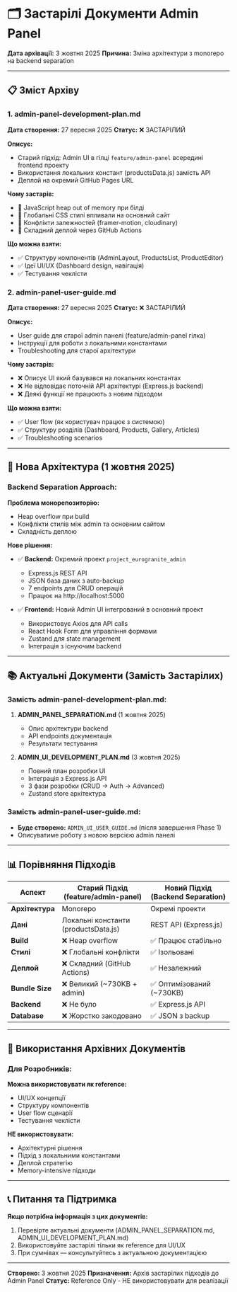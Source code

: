 # 🗂️ Застарілі Документи Admin Panel

**Дата архівації:** 3 жовтня 2025
**Причина:** Зміна архітектури з monorepo на backend separation

---

## 📋 Зміст Архіву

### 1. admin-panel-development-plan.md
**Дата створення:** 27 вересня 2025
**Статус:** ❌ ЗАСТАРІЛИЙ

**Описує:**
- Старий підхід: Admin UI в гілці `feature/admin-panel` всередині frontend проекту
- Використання локальних констант (productsData.js) замість API
- Деплой на окремий GitHub Pages URL

**Чому застарів:**
- 🔴 JavaScript heap out of memory при білді
- 🔴 Глобальні CSS стилі впливали на основний сайт
- 🔴 Конфлікти залежностей (framer-motion, cloudinary)
- 🔴 Складний деплой через GitHub Actions

**Що можна взяти:**
- ✅ Структуру компонентів (AdminLayout, ProductsList, ProductEditor)
- ✅ Ідеї UI/UX (Dashboard design, навігація)
- ✅ Тестування чеклісти

### 2. admin-panel-user-guide.md
**Дата створення:** 27 вересня 2025
**Статус:** ❌ ЗАСТАРІЛИЙ

**Описує:**
- User guide для старої admin панелі (feature/admin-panel гілка)
- Інструкції для роботи з локальними константами
- Troubleshooting для старої архітектури

**Чому застарів:**
- ❌ Описує UI який базувався на локальних константах
- ❌ Не відповідає поточній API архітектурі (Express.js backend)
- ❌ Деякі функції не працюють з новим підходом

**Що можна взяти:**
- ✅ User flow (як користувач працює з системою)
- ✅ Структуру розділів (Dashboard, Products, Gallery, Articles)
- ✅ Troubleshooting scenarios

---

## 🔄 Нова Архітектура (1 жовтня 2025)

### Backend Separation Approach:

**Проблема монорепозиторію:**
- Heap overflow при build
- Конфлікти стилів між admin та основним сайтом
- Складність деплою

**Нове рішення:**
- ✅ **Backend:** Окремий проект `project_eurogranite_admin`
  - Express.js REST API
  - JSON база даних з auto-backup
  - 7 endpoints для CRUD операцій
  - Працює на http://localhost:5000

- ✅ **Frontend:** Новий Admin UI інтегрований в основний проект
  - Використовує Axios для API calls
  - React Hook Form для управління формами
  - Zustand для state management
  - Інтеграція з існуючим backend

---

## 📚 Актуальні Документи (Замість Застарілих)

### Замість admin-panel-development-plan.md:
1. **ADMIN_PANEL_SEPARATION.md** (1 жовтня 2025)
   - Опис архітектури backend
   - API endpoints документація
   - Результати тестування

2. **ADMIN_UI_DEVELOPMENT_PLAN.md** (3 жовтня 2025)
   - Повний план розробки UI
   - Інтеграція з Express.js API
   - 3 фази розробки (CRUD → Auth → Advanced)
   - Zustand store архітектура

### Замість admin-panel-user-guide.md:
- **Буде створено:** `ADMIN_UI_USER_GUIDE.md` (після завершення Phase 1)
- Описуватиме роботу з новою версією admin панелі

---

## 📊 Порівняння Підходів

| Аспект | Старий Підхід (feature/admin-panel) | Новий Підхід (Backend Separation) |
|--------|-------------------------------------|-----------------------------------|
| **Архітектура** | Monorepo | Окремі проекти |
| **Дані** | Локальні константи (productsData.js) | REST API (Express.js) |
| **Build** | ❌ Heap overflow | ✅ Працює стабільно |
| **Стилі** | ❌ Глобальні конфлікти | ✅ Ізольовані |
| **Деплой** | ❌ Складний (GitHub Actions) | ✅ Незалежний |
| **Bundle Size** | ❌ Великий (~730KB + admin) | ✅ Оптимізований (~730KB) |
| **Backend** | ❌ Не було | ✅ Express.js API |
| **Database** | ❌ Жорстко закодовано | ✅ JSON з backup |

---

## 🎯 Використання Архівних Документів

### Для Розробників:

**Можна використовувати як reference:**
- UI/UX концепції
- Структуру компонентів
- User flow сценарії
- Тестування чеклісти

**НЕ використовувати:**
- Архітектурні рішення
- Підхід з локальними константами
- Деплой стратегію
- Memory-intensive підходи

---

## 📞 Питання та Підтримка

**Якщо потрібна інформація з цих документів:**
1. Перевірте актуальні документи (ADMIN_PANEL_SEPARATION.md, ADMIN_UI_DEVELOPMENT_PLAN.md)
2. Використовуйте застарілі тільки як reference для UI/UX
3. При сумнівах — консультуйтесь з актуальною документацією

---

**Створено:** 3 жовтня 2025
**Призначення:** Архів застарілих підходів до Admin Panel
**Статус:** Reference Only - НЕ використовувати для реалізації
